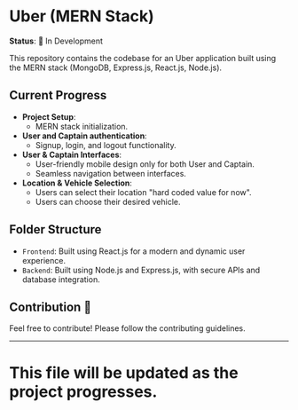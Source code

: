 # Uber (MERN Stack)

**Status**: 🚧 In Development

This repository contains the codebase for an Uber application built using the MERN stack (MongoDB, Express.js, React.js, Node.js).

## Current Progress
- **Project Setup**:
  - MERN stack initialization.
- **User and Captain authentication**:
  - Signup, login, and logout functionality.
- **User & Captain Interfaces**:
  - User-friendly mobile design only for both User and Captain.
  - Seamless navigation between interfaces.
- **Location & Vehicle Selection**:
  - Users can select their location "hard coded value for now".
  - Users can choose their desired vehicle.

## Folder Structure
- `Frontend`: Built using React.js for a modern and dynamic user experience.
- `Backend`: Built using Node.js and Express.js, with secure APIs and database integration.

## Contribution 🤝
Feel free to contribute! Please follow the contributing guidelines.

---

# This file will be updated as the project progresses.
